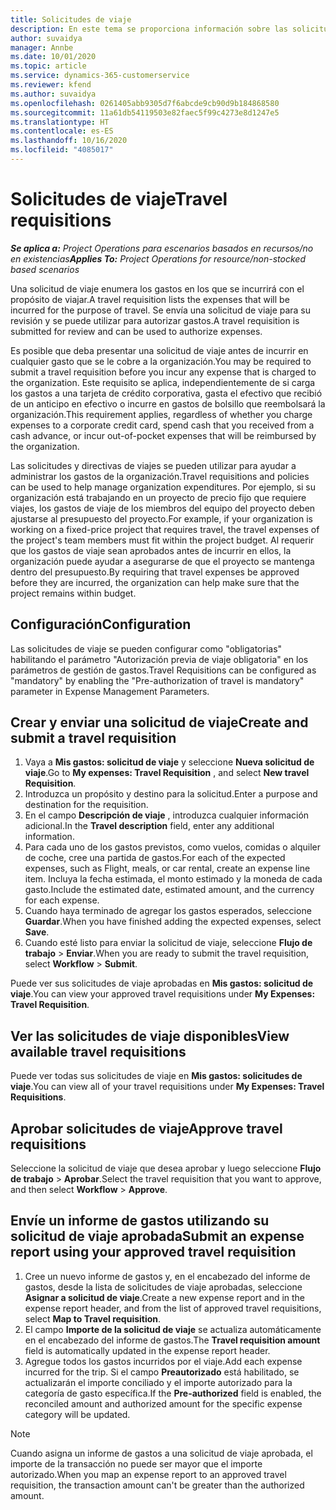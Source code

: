 ```yaml
---
title: Solicitudes de viaje
description: En este tema se proporciona información sobre las solicitudes de viaje.
author: suvaidya
manager: Annbe
ms.date: 10/01/2020
ms.topic: article
ms.service: dynamics-365-customerservice
ms.reviewer: kfend
ms.author: suvaidya
ms.openlocfilehash: 0261405abb9305d7f6abcde9cb90d9b184868580
ms.sourcegitcommit: 11a61db54119503e82faec5f99c4273e8d1247e5
ms.translationtype: HT
ms.contentlocale: es-ES
ms.lasthandoff: 10/16/2020
ms.locfileid: "4085017"
---
```

# <a name="travel-requisitions"></a><span data-ttu-id="53b01-103">Solicitudes de viaje</span><span class="sxs-lookup"><span data-stu-id="53b01-103">Travel requisitions</span></span>

<span data-ttu-id="53b01-104">_**Se aplica a:** Project Operations para escenarios basados en recursos/no en existencias_</span><span class="sxs-lookup"><span data-stu-id="53b01-104">_**Applies To:** Project Operations for resource/non-stocked based scenarios_</span></span>

<span data-ttu-id="53b01-105">Una solicitud de viaje enumera los gastos en los que se incurrirá con el propósito de viajar.</span><span class="sxs-lookup"><span data-stu-id="53b01-105">A travel requisition lists the expenses that will be incurred for the purpose of travel.</span></span> <span data-ttu-id="53b01-106">Se envía una solicitud de viaje para su revisión y se puede utilizar para autorizar gastos.</span><span class="sxs-lookup"><span data-stu-id="53b01-106">A travel requisition is submitted for review and can be used to authorize expenses.</span></span>

<span data-ttu-id="53b01-107">Es posible que deba presentar una solicitud de viaje antes de incurrir en cualquier gasto que se le cobre a la organización.</span><span class="sxs-lookup"><span data-stu-id="53b01-107">You may be required to submit a travel requisition before you incur any expense that is charged to the organization.</span></span> <span data-ttu-id="53b01-108">Este requisito se aplica, independientemente de si carga los gastos a una tarjeta de crédito corporativa, gasta el efectivo que recibió de un anticipo en efectivo o incurre en gastos de bolsillo que reembolsará la organización.</span><span class="sxs-lookup"><span data-stu-id="53b01-108">This requirement applies, regardless of whether you charge expenses to a corporate credit card, spend cash that you received from a cash advance, or incur out-of-pocket expenses that will be reimbursed by the organization.</span></span>

<span data-ttu-id="53b01-109">Las solicitudes y directivas de viajes se pueden utilizar para ayudar a administrar los gastos de la organización.</span><span class="sxs-lookup"><span data-stu-id="53b01-109">Travel requisitions and policies can be used to help manage organization expenditures.</span></span> <span data-ttu-id="53b01-110">Por ejemplo, si su organización está trabajando en un proyecto de precio fijo que requiere viajes, los gastos de viaje de los miembros del equipo del proyecto deben ajustarse al presupuesto del proyecto.</span><span class="sxs-lookup"><span data-stu-id="53b01-110">For example, if your organization is working on a fixed-price project that requires travel, the travel expenses of the project's team members must fit within the project budget.</span></span> <span data-ttu-id="53b01-111">Al requerir que los gastos de viaje sean aprobados antes de incurrir en ellos, la organización puede ayudar a asegurarse de que el proyecto se mantenga dentro del presupuesto.</span><span class="sxs-lookup"><span data-stu-id="53b01-111">By requiring that travel expenses be approved before they are incurred, the organization can help make sure that the project remains within budget.</span></span>

## <a name="configuration"></a><span data-ttu-id="53b01-112">Configuración</span><span class="sxs-lookup"><span data-stu-id="53b01-112">Configuration</span></span> 

<span data-ttu-id="53b01-113">Las solicitudes de viaje se pueden configurar como "obligatorias" habilitando el parámetro "Autorización previa de viaje obligatoria" en los parámetros de gestión de gastos.</span><span class="sxs-lookup"><span data-stu-id="53b01-113">Travel Requisitions can be configured as "mandatory" by enabling the "Pre-authorization of travel is mandatory" parameter in Expense Management Parameters.</span></span> 

## <a name="create-and-submit-a-travel-requisition"></a><span data-ttu-id="53b01-114">Crear y enviar una solicitud de viaje</span><span class="sxs-lookup"><span data-stu-id="53b01-114">Create and submit a travel requisition</span></span>

1. <span data-ttu-id="53b01-115">Vaya a **Mis gastos: solicitud de viaje** y seleccione **Nueva solicitud de viaje**.</span><span class="sxs-lookup"><span data-stu-id="53b01-115">Go to **My expenses: Travel Requisition** , and select **New travel Requisition**.</span></span>
2. <span data-ttu-id="53b01-116">Introduzca un propósito y destino para la solicitud.</span><span class="sxs-lookup"><span data-stu-id="53b01-116">Enter a purpose and destination for the requisition.</span></span>
3. <span data-ttu-id="53b01-117">En el campo **Descripción de viaje** , introduzca cualquier información adicional.</span><span class="sxs-lookup"><span data-stu-id="53b01-117">In the  **Travel description** field, enter any additional information.</span></span> 
4. <span data-ttu-id="53b01-118">Para cada uno de los gastos previstos, como vuelos, comidas o alquiler de coche, cree una partida de gastos.</span><span class="sxs-lookup"><span data-stu-id="53b01-118">For each of the expected expenses, such as Flight, meals, or car rental, create an expense line item.</span></span> <span data-ttu-id="53b01-119">Incluya la fecha estimada, el monto estimado y la moneda de cada gasto.</span><span class="sxs-lookup"><span data-stu-id="53b01-119">Include the estimated date, estimated amount, and the currency for each expense.</span></span> 
5. <span data-ttu-id="53b01-120">Cuando haya terminado de agregar los gastos esperados, seleccione **Guardar**.</span><span class="sxs-lookup"><span data-stu-id="53b01-120">When you have finished adding the expected expenses, select **Save**.</span></span>
6. <span data-ttu-id="53b01-121">Cuando esté listo para enviar la solicitud de viaje, seleccione **Flujo de trabajo** > **Enviar**.</span><span class="sxs-lookup"><span data-stu-id="53b01-121">When you are ready to submit the travel requisition, select **Workflow** > **Submit**.</span></span>

<span data-ttu-id="53b01-122">Puede ver sus solicitudes de viaje aprobadas en **Mis gastos: solicitud de viaje**.</span><span class="sxs-lookup"><span data-stu-id="53b01-122">You can view your approved travel requisitions under **My Expenses: Travel Requisition**.</span></span> 

## <a name="view-available-travel-requisitions"></a><span data-ttu-id="53b01-123">Ver las solicitudes de viaje disponibles</span><span class="sxs-lookup"><span data-stu-id="53b01-123">View available travel requisitions</span></span>

<span data-ttu-id="53b01-124">Puede ver todas sus solicitudes de viaje en **Mis gastos: solicitudes de viaje**.</span><span class="sxs-lookup"><span data-stu-id="53b01-124">You can view all of your travel requisitions under **My Expenses: Travel Requisitions**.</span></span>

## <a name="approve-travel-requisitions"></a><span data-ttu-id="53b01-125">Aprobar solicitudes de viaje</span><span class="sxs-lookup"><span data-stu-id="53b01-125">Approve travel requisitions</span></span>

<span data-ttu-id="53b01-126">Seleccione la solicitud de viaje que desea aprobar y luego seleccione **Flujo de trabajo** > **Aprobar**.</span><span class="sxs-lookup"><span data-stu-id="53b01-126">Select the travel requisition that you want to approve, and then select **Workflow** > **Approve**.</span></span>  

## <a name="submit-an-expense-report-using-your-approved-travel-requisition"></a><span data-ttu-id="53b01-127">Envíe un informe de gastos utilizando su solicitud de viaje aprobada</span><span class="sxs-lookup"><span data-stu-id="53b01-127">Submit an expense report using your approved travel requisition</span></span>

1. <span data-ttu-id="53b01-128">Cree un nuevo informe de gastos y, en el encabezado del informe de gastos, desde la lista de solicitudes de viaje aprobadas, seleccione **Asignar a solicitud de viaje**.</span><span class="sxs-lookup"><span data-stu-id="53b01-128">Create a new expense report and in the expense report header, and from the list of approved travel requisitions, select **Map to Travel requisition**.</span></span>
2. <span data-ttu-id="53b01-129">El campo **Importe de la solicitud de viaje** se actualiza automáticamente en el encabezado del informe de gastos.</span><span class="sxs-lookup"><span data-stu-id="53b01-129">The **Travel requisition amount** field is automatically updated in the expense report header.</span></span>
3. <span data-ttu-id="53b01-130">Agregue todos los gastos incurridos por el viaje.</span><span class="sxs-lookup"><span data-stu-id="53b01-130">Add each expense incurred for the trip.</span></span> <span data-ttu-id="53b01-131">Si el campo **Preautorizado** está habilitado, se actualizarán el importe conciliado y el importe autorizado para la categoría de gasto específica.</span><span class="sxs-lookup"><span data-stu-id="53b01-131">If the **Pre-authorized** field is enabled, the reconciled amount and authorized amount for the specific expense category will be updated.</span></span>

> [!NOTE]
> <span data-ttu-id="53b01-132">Cuando asigna un informe de gastos a una solicitud de viaje aprobada, el importe de la transacción no puede ser mayor que el importe autorizado.</span><span class="sxs-lookup"><span data-stu-id="53b01-132">When you map an expense report to an approved travel requisition, the transaction amount can't be greater than the authorized amount.</span></span> 
